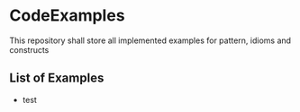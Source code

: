 # CodeExamples
This repository shall store all implemented examples for pattern, idioms and constructs

## List of Examples

- test
